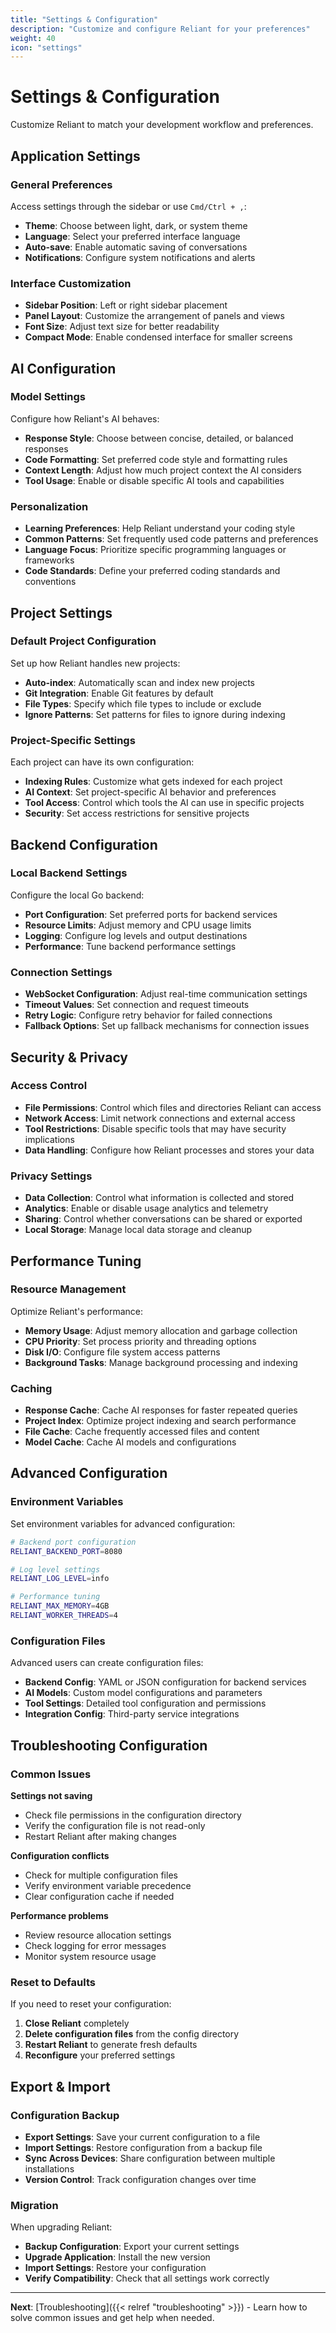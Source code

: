 ```yaml
---
title: "Settings & Configuration"
description: "Customize and configure Reliant for your preferences"
weight: 40
icon: "settings"
---
```


# Settings & Configuration

Customize Reliant to match your development workflow and preferences.

## Application Settings

### General Preferences

Access settings through the sidebar or use `Cmd/Ctrl + ,`:

- **Theme**: Choose between light, dark, or system theme
- **Language**: Select your preferred interface language
- **Auto-save**: Enable automatic saving of conversations
- **Notifications**: Configure system notifications and alerts

### Interface Customization

- **Sidebar Position**: Left or right sidebar placement
- **Panel Layout**: Customize the arrangement of panels and views
- **Font Size**: Adjust text size for better readability
- **Compact Mode**: Enable condensed interface for smaller screens

## AI Configuration

### Model Settings

Configure how Reliant's AI behaves:

- **Response Style**: Choose between concise, detailed, or balanced responses
- **Code Formatting**: Set preferred code style and formatting rules
- **Context Length**: Adjust how much project context the AI considers
- **Tool Usage**: Enable or disable specific AI tools and capabilities

### Personalization

- **Learning Preferences**: Help Reliant understand your coding style
- **Common Patterns**: Set frequently used code patterns and preferences
- **Language Focus**: Prioritize specific programming languages or frameworks
- **Code Standards**: Define your preferred coding standards and conventions

## Project Settings

### Default Project Configuration

Set up how Reliant handles new projects:

- **Auto-index**: Automatically scan and index new projects
- **Git Integration**: Enable Git features by default
- **File Types**: Specify which file types to include or exclude
- **Ignore Patterns**: Set patterns for files to ignore during indexing

### Project-Specific Settings

Each project can have its own configuration:

- **Indexing Rules**: Customize what gets indexed for each project
- **AI Context**: Set project-specific AI behavior and preferences
- **Tool Access**: Control which tools the AI can use in specific projects
- **Security**: Set access restrictions for sensitive projects

## Backend Configuration

### Local Backend Settings

Configure the local Go backend:

- **Port Configuration**: Set preferred ports for backend services
- **Resource Limits**: Adjust memory and CPU usage limits
- **Logging**: Configure log levels and output destinations
- **Performance**: Tune backend performance settings

### Connection Settings

- **WebSocket Configuration**: Adjust real-time communication settings
- **Timeout Values**: Set connection and request timeouts
- **Retry Logic**: Configure retry behavior for failed connections
- **Fallback Options**: Set up fallback mechanisms for connection issues

## Security & Privacy

### Access Control

- **File Permissions**: Control which files and directories Reliant can access
- **Network Access**: Limit network connections and external access
- **Tool Restrictions**: Disable specific tools that may have security implications
- **Data Handling**: Configure how Reliant processes and stores your data

### Privacy Settings

- **Data Collection**: Control what information is collected and stored
- **Analytics**: Enable or disable usage analytics and telemetry
- **Sharing**: Control whether conversations can be shared or exported
- **Local Storage**: Manage local data storage and cleanup

## Performance Tuning

### Resource Management

Optimize Reliant's performance:

- **Memory Usage**: Adjust memory allocation and garbage collection
- **CPU Priority**: Set process priority and threading options
- **Disk I/O**: Configure file system access patterns
- **Background Tasks**: Manage background processing and indexing

### Caching

- **Response Cache**: Cache AI responses for faster repeated queries
- **Project Index**: Optimize project indexing and search performance
- **File Cache**: Cache frequently accessed files and content
- **Model Cache**: Cache AI models and configurations

## Advanced Configuration

### Environment Variables

Set environment variables for advanced configuration:

```bash
# Backend port configuration
RELIANT_BACKEND_PORT=8080

# Log level settings
RELIANT_LOG_LEVEL=info

# Performance tuning
RELIANT_MAX_MEMORY=4GB
RELIANT_WORKER_THREADS=4
```

### Configuration Files

Advanced users can create configuration files:

- **Backend Config**: YAML or JSON configuration for backend services
- **AI Models**: Custom model configurations and parameters
- **Tool Settings**: Detailed tool configuration and permissions
- **Integration Config**: Third-party service integrations

## Troubleshooting Configuration

### Common Issues

**Settings not saving**
- Check file permissions in the configuration directory
- Verify the configuration file is not read-only
- Restart Reliant after making changes

**Configuration conflicts**
- Check for multiple configuration files
- Verify environment variable precedence
- Clear configuration cache if needed

**Performance problems**
- Review resource allocation settings
- Check logging for error messages
- Monitor system resource usage

### Reset to Defaults

If you need to reset your configuration:

1. **Close Reliant** completely
2. **Delete configuration files** from the config directory
3. **Restart Reliant** to generate fresh defaults
4. **Reconfigure** your preferred settings

## Export & Import

### Configuration Backup

- **Export Settings**: Save your current configuration to a file
- **Import Settings**: Restore configuration from a backup file
- **Sync Across Devices**: Share configuration between multiple installations
- **Version Control**: Track configuration changes over time

### Migration

When upgrading Reliant:

- **Backup Configuration**: Export your current settings
- **Upgrade Application**: Install the new version
- **Import Settings**: Restore your configuration
- **Verify Compatibility**: Check that all settings work correctly

---

**Next**: [Troubleshooting]({{< relref "troubleshooting" >}}) - Learn how to solve common issues and get help when needed.
